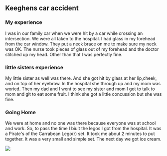 ## Keeghens car accident

### My experience
  I was in our family car when we were hit by a car while crossing an intersection.  We were all taken to the hospital.  I had glass in my forehead from the car window.  They put a neck brace on me to make sure my neck was OK.  The nurse took pieces of glass out of my forehead and the doctor stitched up my head.  Other than that I was perfectly fine.

### little sisters experience
  My little sister as well was there.  And she got hit by glass at her lip,cheek, and on top of her eyebrow. In the hospital she through up and my mom was woried. Then my dad and I went to see my sister and mom I got to talk to mom and git to eat some fruit. I think she got a little concussion but she was fine.

### Going Home
  We were at home and no one was there because everyone was at school and work. So, to pass the time I biult the legos I got from the hospital. It was a Pirate's of the Carrabean Lego(r) set.  It took me about 2 minutes to put together.  It was a very small and simple set.  The next day we got ice cream.  


  <img src='http://wildhunt.org/wp-content/uploads/2016/04/maxresdefault.jpg'/>
